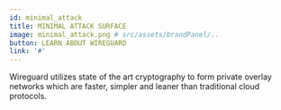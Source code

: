 ```yaml
---
id: minimal_attack
title: MINIMAL ATTACK SURFACE
image: minimal_attack.png # src/assets/brandPanel/..
button: LEARN ABOUT WIREGUARD
link: '#'
---
```


Wireguard utilizes state of the art cryptography to form private overlay networks which are  faster, simpler and leaner than traditional cloud protocols.

